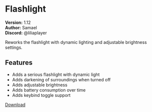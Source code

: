 # Flashlight

**Version:** 1.12  
**Author:** Samael  
**Discord:** @liliaplayer  

Reworks the flashlight with dynamic lighting and adjustable brightness settings.

## Features

- Adds a serious flashlight with dynamic light
- Adds darkening of surroundings when turned off
- Adds adjustable brightness
- Adds battery consumption over time
- Adds keybind toggle support

[Download](https://github.com/LiliaFramework/Modules/raw/refs/heads/gh-pages/flashlight.zip)
